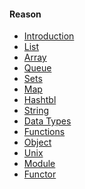 #### Reason


+ [Introduction](/reader/documentation/native/reason/introduction)
+ [List]()
+ [Array]()
+ [Queue]()
+ [Sets]()
+ [Map]()
+ [Hashtbl]()
+ [String]()
+ [Data Types]()
+ [Functions]()
+ [Object]()
+ [Unix]()
+ [Module]()
+ [Functor]()